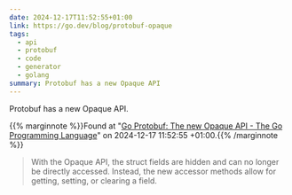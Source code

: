 ```yaml
---
date: 2024-12-17T11:52:55+01:00
link: https://go.dev/blog/protobuf-opaque
tags:
  - api
  - protobuf
  - code
  - generator
  - golang
summary: Protobuf has a new Opaque API
---
```

Protobuf has a new Opaque API.

{{% marginnote %}}Found at "[Go Protobuf: The new Opaque API - The Go Programming Language](https://web.archive.org/web/20241217115255/https://go.dev/blog/protobuf-opaque)" on 2024-12-17 11:52:55 +01:00.{{% /marginnote %}}

> With the Opaque API, the struct fields are hidden and can no longer be directly accessed. Instead, the new accessor methods allow for getting, setting, or clearing a field.